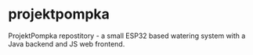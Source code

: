 # projektpompka
ProjektPompka repostitory - a small ESP32 based watering system with a Java backend and JS web frontend.
